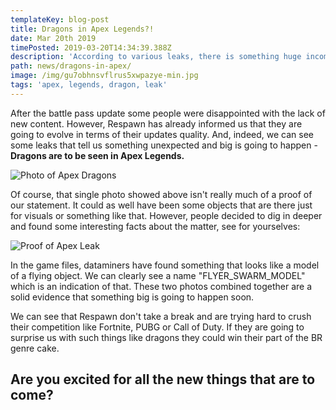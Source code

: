 ```yaml
---
templateKey: blog-post
title: Dragons in Apex Legends?!
date: Mar 20th 2019
timePosted: 2019-03-20T14:34:39.388Z
description: 'According to various leaks, there is something huge incoming soon. Dragons might be seen in Apex Legends!'
path: news/dragons-in-apex/
image: /img/gu7obhnsvflrus5xwpazye-min.jpg
tags: 'apex, legends, dragon, leak'
---
```

After the battle pass update some people were disappointed with the lack of new content. However, Respawn has already informed us that they are going to evolve in terms of their updates quality. And, indeed, we can see some leaks that tell us something unexpected and big is going to happen - **Dragons are to be seen in Apex Legends.**

![Photo of Apex Dragons](/img/d2cgwnvucaaaw-w.jpg-large.jpeg)

Of course, that single photo showed above isn't really much of a proof of our statement. It could as well have been some objects that are there just for visuals or something like that. However, people decided to dig in deeper and found some interesting facts about the matter, see for yourselves:

![Proof of Apex Leak](/img/dragons-leak.png)

In the game files, dataminers have found something that looks like a model of a flying object. We can clearly see a name "FLYER_SWARM_MODEL" which is an indication of that. These two photos combined together are a solid evidence that something big is going to happen soon.



We can see that Respawn don't take a break and are trying hard to crush their competition like Fortnite, PUBG or Call of Duty. If they are going to surprise us with such things like dragons they could win their part of the BR genre cake.



## Are you excited for all the new things that are to come?
